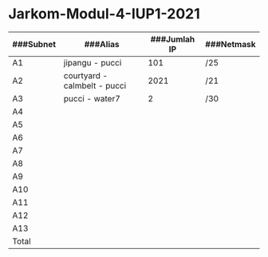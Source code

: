 # Jarkom-Modul-4-IUP1-2021

| ###Subnet  | ###Alias | ###Jumlah IP | ###Netmask |
| ------------- | ------------- | ------------- | ------------- |
| A1  | jipangu - pucci  | 101 | /25 |
| A2  | courtyard - calmbelt - pucci  | 2021 | /21 |
| A3  | pucci - water7 | 2 | /30 |
| A4  |   |  |  |
| A5  |   |  |  |
| A6  |   |  |  |
| A7  |   |  |  |
| A8  |   |  |  |
| A9  |   |  |  |
| A10  |   |  |  |
| A11  |   |  |  |
| A12  |   |  |  |
| A13  |   |  |  |
| Total  |   |  |  |
